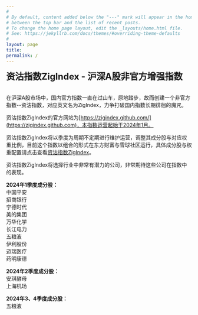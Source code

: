 ```yaml
---
#
# By default, content added below the "---" mark will appear in the home page
# between the top bar and the list of recent posts.
# To change the home page layout, edit the _layouts/home.html file.
# See: https://jekyllrb.com/docs/themes/#overriding-theme-defaults
#
layout: page
title: 
permalink: /
---
```


**<font size=5>资沽指数ZigIndex - 沪深A股非官方增强指数</font>**<br><br>

在沪深A股市场中，国内官方指数一直在过山车，原地踏步，故而创建一个非官方指数--资沽指数，对应英文名为ZigIndex，力争打破国内指数长期徘徊的魔咒。<br>

资沽指数ZigIndex的官方网站为[https://zigindex.github.com/](https://zigindex.github.com)，本指数运营起始于2024年1月。<br>

资沽指数ZigIndex将以季度为周期不定期进行维护运营，调整其成分股与对应权重比例，目前这个指数以组合的形式在东方财富与雪球社区运行，具体成分股与权重配置请点击查看[资沽指数ZigIndex](https://groupwap.eastmoney.com/group/simulation/info.html?zh=240170300000076403)。<br>

资沽指数ZigIndex将选择行业中非常有潜力的公司，非常期待这些公司在指数中的表现。<br>

**2024年1季度成分股：**<br>
中国平安<br>
招商银行<br>
宁德时代<br>
美的集团<br>
万华化学<br>
长江电力<br>
五粮液<br>
伊利股份<br>
迈瑞医疗<br>
药明康德<br>

**2024年2季度成分股：**<br>
安琪酵母<br>
上海机场<br>

**2024年3、4季度成分股：**<br>
五粮液<br>


